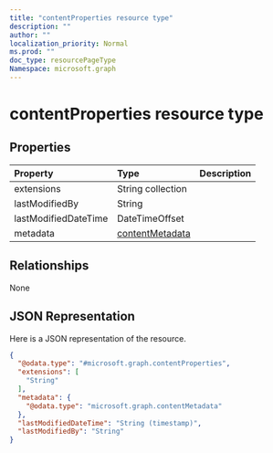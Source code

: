 ```yaml
---
title: "contentProperties resource type"
description: ""
author: ""
localization_priority: Normal
ms.prod: ""
doc_type: resourcePageType
Namespace: microsoft.graph
---
```



# contentProperties resource type



## Properties
|Property|Type|Description|
|:---|:---|:---|
|extensions|String collection||
|lastModifiedBy|String||
|lastModifiedDateTime|DateTimeOffset||
|metadata|[contentMetadata](../resources/contentMetadata.md)||

## Relationships
None

## JSON Representation
Here is a JSON representation of the resource.
<!-- {
  "blockType": "resource",
  "@odata.type": "microsoft.graph.contentProperties"
}
-->
``` json
{
  "@odata.type": "#microsoft.graph.contentProperties",
  "extensions": [
    "String"
  ],
  "metadata": {
    "@odata.type": "microsoft.graph.contentMetadata"
  },
  "lastModifiedDateTime": "String (timestamp)",
  "lastModifiedBy": "String"
}
```

